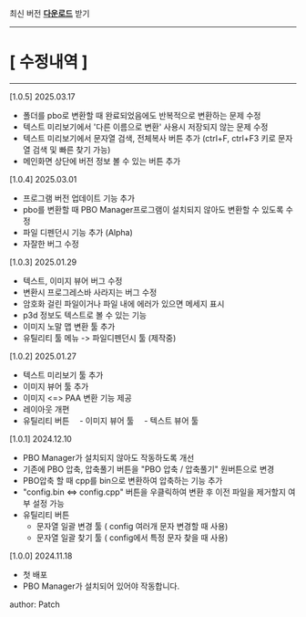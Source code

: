 
최신 버전 [**다운로드**](https://github.com/AHC-Clan/Arma-Hardcore-Command/raw/refs/heads/main/Tools/AHC_PboTool/PBOTool.exe) 받기

---------------------------------------------------------------
# [ 수정내역 ]
---------------------------------------------------------------
[1.0.5] 
2025.03.17
- 폴더를 pbo로 변환할 때 완료되었음에도 반복적으로 변환하는 문제 수정
- 텍스트 미리보기에서 '다른 이름으로 변환' 사용시 저장되지 않는 문제 수정
- 텍스트 미리보기에서 문자열 검색, 전체복사 버튼 추가 (ctrl+F, ctrl+F3 키로 문자열 검색 및 빠른 찾기 가능)
- 메인화면 상단에 버전 정보 볼 수 있는 버튼 추가

[1.0.4]
2025.03.01
- 프로그램 버전 업데이트 기능 추가
- pbo를 변환할 때 PBO Manager프로그램이 설치되지 않아도 변환할 수 있도록 수정
- 파일 디펜던시 기능 추가 (Alpha)
- 자잘한 버그 수정

[1.0.3]
2025.01.29
- 텍스트, 이미지 뷰어 버그 수정
- 변환시 프로그레스바 사라지는 버그 수정
- 암호화 걸린 파일이거나 파일 내에 에러가 있으면 메세지 표시
- p3d 정보도 텍스트로 볼 수 있는 기능
- 이미지 노말 맵 변환 툴 추가
- 유틸리티 툴 메뉴 -> 파일디펜던시 툴 (제작중)

[1.0.2]
2025.01.27
- 텍스트 미리보기 툴 추가
- 이미지 뷰어 툴 추가
- 이미지 <=> PAA 변환 기능 제공
- 레이아웃 개편
- 유틸리티 버튼
　- 이미지 뷰어 툴
　- 텍스트 뷰어 툴

[1.0.1]
2024.12.10
- PBO Manager가 설치되지 않아도 작동하도록 개선
- 기존에 PBO 압축, 압축풀기 버튼을 "PBO 압축 / 압축풀기" 원버튼으로 변경
- PBO압축 할 때 cpp를 bin으로 변환하여 압축하는 기능 추가
- "config.bin <=> config.cpp" 버튼을 우클릭하여 변환 후 이전 파일을 제거할지 여부 설정 가능
- 유틸리티 버튼
    - 문자열 일괄 변경 툴 ( config 여러개 문자 변경할 때 사용)
    - 문자열 일괄 찾기 툴 ( config에서 특정 문자 찾을 때 사용)

[1.0.0]
2024.11.18
- 첫 배포
- PBO Manager가 설치되어 있어야 작동합니다.

author: Patch
